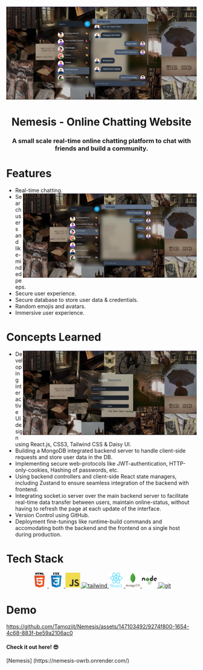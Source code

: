 ![MasterHead](Nemesis-2.png)

<h1 align="center">Nemesis - Online Chatting Website</h1>
<h3 align="center">A small scale real-time online chatting platform to chat with friends and build a community.</h3>


# Features

- Real-time chatting.
  <img align="right" alt="homepage" width="460" src="Nemesis-1.png">
- Search users and like-minded peeps.
- Secure user experience.
- Secure database to store user data & credentials.
- Random emojis and avatars.
- Immersive user experience.





# Concepts Learned

<img align="right" alt="profilepage" width="460" src="Nemesis-3.png">

- Developing interactive UI design using React.js, CSS3, Tailwind CSS & Daisy UI.
- Building a MongoDB integrated backend server to handle client-side requests and store user data in the DB.
- Implementing secure web-protocols like JWT-authentication, HTTP-only-cookies, Hashing of passwords, etc.
- Using backend controllers and client-side React state managers, including Zustand to ensure seamless integration of the backend with frontend.
- Integrating socket.io server over the main backend server to facilitate real-time data transfer between users, maintain online-status, without having to refresh the page at each update of the interface.
- Version Control using GitHub.
- Deployment fine-tunings like runtime-build commands and accomodating both the backend and the frontend on a single host during production.


# Tech Stack

<p align="center"> <a href="https://www.w3.org/html/" target="_blank" rel="noreferrer"> <img src="https://raw.githubusercontent.com/devicons/devicon/master/icons/html5/html5-original-wordmark.svg" alt="html5" width="40" height="40"/> </a> <a href="https://www.w3schools.com/css/" target="_blank" rel="noreferrer"> <img src="https://raw.githubusercontent.com/devicons/devicon/master/icons/css3/css3-original-wordmark.svg" alt="css3" width="40" height="40"/> </a> <a href="https://developer.mozilla.org/en-US/docs/Web/JavaScript" target="_blank" rel="noreferrer"> <img src="https://raw.githubusercontent.com/devicons/devicon/master/icons/javascript/javascript-original.svg" alt="javascript" width="40" height="40"/> </a> <a href="https://tailwindcss.com/" target="_blank" rel="noreferrer"> <img src="https://www.vectorlogo.zone/logos/tailwindcss/tailwindcss-icon.svg" alt="tailwind" width="40" height="40"/> </a> <a href="https://reactjs.org/" target="_blank" rel="noreferrer"> <img src="https://raw.githubusercontent.com/devicons/devicon/master/icons/react/react-original-wordmark.svg" alt="react" width="40" height="40"/> </a> <a href="https://www.mongodb.com/" target="_blank" rel="noreferrer"> <img src="https://raw.githubusercontent.com/devicons/devicon/master/icons/mongodb/mongodb-original-wordmark.svg" alt="mongodb" width="40" height="40"/> </a> <a href="https://nodejs.org" target="_blank" rel="noreferrer"> <img src="https://raw.githubusercontent.com/devicons/devicon/master/icons/nodejs/nodejs-original-wordmark.svg" alt="nodejs" width="40" height="40"/> </a> <a href="https://git-scm.com/" target="_blank" rel="noreferrer"> <img src="https://www.vectorlogo.zone/logos/git-scm/git-scm-icon.svg" alt="git" width="40" height="40"/> </a> </p>

# Demo

https://github.com/Tamoziit/Nemesis/assets/147103492/9274f800-1654-4c68-883f-be59a2106ac0


<h4 align="left">Check it out here! &#128526;</h4>
[Nemesis] (https://nemesis-owrb.onrender.com/)

